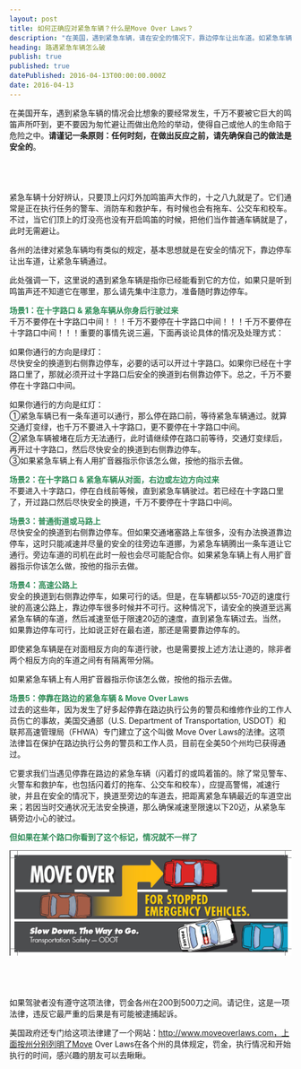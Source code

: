 ```yaml
---
layout: post
title: 如何正确应对紧急车辆？什么是Move Over Laws？
description: "在美国，遇到紧急车辆，请在安全的情况下，靠边停车让出车道。如紧急车辆上有人用扩音器指示你该怎么做，按他的指示去做。对于停靠在路边的紧急车辆，Move Over Laws规定，应提高警惕，减速行驶，并且在安全的情况下，换道至旁边的车道去。"
heading: 路遇紧急车辆怎么破
publish: true
published: true
datePublished: 2016-04-13T00:00:00.000Z
date: 2016-04-13
---
```


<span class="dropcap">在</span>美国开车，遇到紧急车辆的情况会比想象的要经常发生，千万不要被它巨大的鸣笛声所吓到，更不要因为匆忙避让而做出危险的举动，使得自己或他人的生命陷于危险之中。**请谨记一条原则：任何时刻，在做出反应之前，请先确保自己的做法是安全的**。

<p style="margin-bottom:70px"></p>

紧急车辆十分好辨认，只要顶上闪灯外加鸣笛声大作的，十之八九就是了。它们通常是正在执行任务的警车、消防车和救护车，有时候也会有拖车、公交车和校车。不过，当它们顶上的灯没亮也没有开启鸣笛的时候，把他们当作普通车辆就是了，此时无需避让。

各州的法律对紧急车辆均有类似的规定，基本思想就是在安全的情况下，靠边停车让出车道，让紧急车辆通过。

此处强调一下，这里说的遇到紧急车辆是指你已经能看到它的方位，如果只是听到鸣笛声还不知道它在哪里，那么请先集中注意力，准备随时靠边停车。

<span style="color:#2e8b57">**场景1：在十字路口 & 紧急车辆从你身后行驶过来**</span><br>
千万不要停在十字路口中间！！！千万不要停在十字路口中间！！！千万不要停在十字路口中间！！！重要的事情先说三遍，下面再谈论具体的情况及处理方式：

如果你通行的方向是绿灯：<br>
尽快安全的换道到右侧靠边停车，必要的话可以开过十字路口。如果你已经在十字路口里了，那就必须开过十字路口后安全的换道到右侧靠边停下。总之，千万不要停在十字路口中间。


如果你通行的方向是红灯：<br>
①紧急车辆已有一条车道可以通行，那么停在路口前，等待紧急车辆通过。就算交通灯变绿，也千万不要进入十字路口，更不要停在十字路口中间。<br>
②紧急车辆被堵在后方无法通行，此时请继续停在路口前等待，交通灯变绿后，再开过十字路口，然后尽快安全的换道到右侧靠边停车。<br>
③如果紧急车辆上有人用扩音器指示你该怎么做，按他的指示去做。<br>


<span style="color:#2e8b57">**场景2：在十字路口 & 紧急车辆从对面，右边或左边方向过来**</span><br>
不要进入十字路口，停在白线前等候，直到紧急车辆驶过。若已经在十字路口里了，开过路口然后尽快安全的换道，千万不要停在十字路口中间。



<span style="color:#2e8b57">**场景3：普通街道或马路上**</span><br>
尽快安全的换道到右侧靠边停车。但如果交通堵塞路上车很多，没有办法换道靠边停车，这时只能减速并尽量的安全的往旁边车道挪，为紧急车辆腾出一条车道让它通行。旁边车道的司机在此时一般也会尽可能配合你。如果紧急车辆上有人用扩音器指示你该怎么做，按他的指示去做。



<span style="color:#2e8b57">**场景4：高速公路上**</span><br>
安全的换道到右侧靠边停车，如果可行的话。但是，在车辆都以55-70迈的速度行驶的高速公路上，靠边停车很多时候并不可行。这种情况下，请安全的换道至远离紧急车辆的车道，然后减速至低于限速20迈的速度，直到紧急车辆过去。当然，如果靠边停车可行，比如说正好在最右道，那还是需要靠边停车的。

即使紧急车辆是在对面相反方向的车道行驶，也是需要按上述方法让道的，除非者两个相反方向的车道之间有有隔离带分隔。

如果紧急车辆上有人用扩音器指示你该怎么做，按他的指示去做。



<span style="color:#2e8b57">**场景5：停靠在路边的紧急车辆 & Move Over Laws**</span><br>
过去的这些年，因为发生了好多起停靠在路边执行公务的警员和维修作业的工作人员伤亡的事故，美国交通部（U.S. Department of Transportation, USDOT）和联邦高速管理局（FHWA）专门建立了这个叫做 Move Over Laws的法律。这项法律旨在保护在路边执行公务的警员和工作人员，目前在全美50个州均已获得通过。

它要求我们当遇见停靠在路边的紧急车辆（闪着灯的或鸣着笛的。除了常见警车、火警车和救护车，也包括闪着灯的拖车、公交车和校车），应提高警惕，减速行驶，并且在安全的情况下，换道至旁边的车道去，把距离紧急车辆最近的车道空出来；若因当时交通状况无法安全换道，那么确保减速至限速以下20迈，从紧急车辆旁边小心的驶过。

<span style="color:#2e8b57">**但如果在某个路口你看到了这个标记，情况就不一样了**</span>
<p itemprop="image" itemscope itemtype="https://schema.org/ImageObject">
 <img src="/assets/img/MoveOverLaws.jpg" alt="Slow Down or Move Over for Stoped Emergency Vehicles">
  <meta itemprop="url" content="https://www.blogus123.com/assets/img/MoveOverLaws.jpg">
  <meta itemprop="width" content="1021">
  <meta itemprop="height" content="382">
</p>

<p style="margin-bottom:70px"></p>

如果驾驶者没有遵守这项法律，罚金各州在200到500刀之间。请记住，这是一项法律，违反它最严重的后果是有可能被逮捕起诉。

美国政府还专门给这项法律建了一个网站：http://www.moveoverlaws.com，上面按州分别列明了Move Over Laws在各个州的具体规定，罚金，执行情况和开始执行的时间，感兴趣的朋友可以去瞅瞅。

